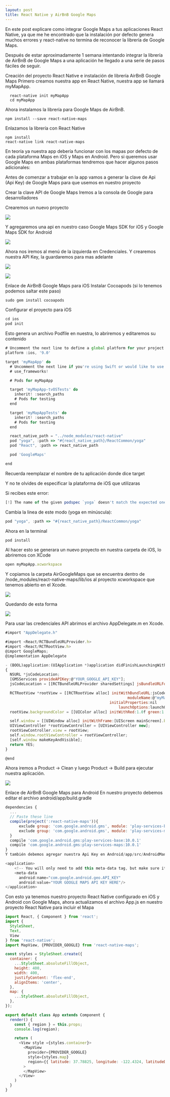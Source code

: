 ```yaml
---
layout: post
title: React Native y AirBnB Google Maps
---
```


En este post explicare como integrar Google Maps a tus aplicaciones React Native, ya que me he encontrado que la instalación por defecto genera muchos errores y react-native no termina de reconocer la librería de Google Maps.

Después de estar aproximadamente 1 semana intentando integrar la librería de AirBnB de Google Maps a una aplicación he llegado a una serie de pasos fáciles de seguir.

Creación del proyecto React Native e instalación de librería AirBnB Google Maps
Primero creamos nuestra app en React Native, nuestra app se llamará myMapApp.


```
  react-native init myMapApp
  cd myMapApp
```

Ahora instalamos la librería para Google Maps de AirBnB.

```
npm install --save react-native-maps
```

Enlazamos la librería con React Native

```
npm install
react-native link react-native-maps
```

En teoría ya nuestra app debería funcionar con los mapas por defecto de cada plataforma Maps en iOS y Maps en Android. Pero si queremos usar Google Maps en ambas plataformas tendremos que hacer algunos pasos adicionales:

Antes de comenzar a trabajar en la app vamos a generar la clave de Api (Api Key) de Google Maps para que usemos en nuestro proyecto

Crear la clave API de Google Maps
Iremos a la consola de Google para desarrolladores

Crearemos un nuevo proyecto

![](https://cl.ly/0U0Z2w1m2e2r/download/Image%202017-10-11%20at%203.02.09%20PM.png)


Y agregaremos una api en nuestro caso Google Maps SDK for iOS y Google Maps SDK for Android

![](https://cl.ly/0g0N130h3p0E/download/Screen%20Recording%202017-10-11%20at%2003.07%20PM.gif)


Ahora nos iremos al menú de la izquierda en Credenciales. Y crearemos nuestra API Key, la guardaremos para mas adelante

![](https://cl.ly/2R1k2C1t0v0e/download/Image%202017-10-11%20at%203.48.00%20PM.png)

![](https://cl.ly/2M0d130z421h/download/Image%202017-10-11%20at%203.48.33%20PM.public.png)

Enlace de AirBnB Google Maps para iOS
Instalar Cocoapods (si lo tenemos podemos saltar este paso)

```javascript
sudo gem install cocoapods
```

Configurar el proyecto para iOS

```javascript
cd ios
pod init
```

Esto genera un archivo Podfile en nuestra, lo abriremos y editaremos su contenido

```javascript
# Uncomment the next line to define a global platform for your project
platform :ios, '9.0'

target 'myMapApp' do
  # Uncomment the next line if you're using Swift or would like to use dynamic frameworks
  # use_frameworks!

  # Pods for myMapApp

  target 'myMapApp-tvOSTests' do
    inherit! :search_paths
    # Pods for testing
  end

  target 'myMapAppTests' do
    inherit! :search_paths
    # Pods for testing
  end

  react_native_path = "../node_modules/react-native"
  pod "yoga", :path => "#{react_native_path}/ReactCommon/yoga"
  pod "React", :path => react_native_path

  pod 'GoogleMaps'

end
```

Recuerda reemplazar el nombre de tu aplicación donde dice target

Y no te olvides de especificar la plataforma de iOS que utilizaras

Si recibes este error:

```javascript
[!] The name of the given podspec `yoga` doesn't match the expected one `Yoga`
```

Cambia la linea de este modo (yoga en minúscula):

```javascript
pod "yoga", :path => "#{react_native_path}/ReactCommon/yoga"
```

Ahora en la terminal

```javascript
pod install
```

Al hacer esto se generara un nuevo proyecto en nuestra carpeta de iOS, lo abriremos con XCode

```javascript
open myMapApp.xcworkspace
```

Y copiamos la carpeta AirGoogleMaps que se encuentra dentro de /node_modules/react-native-maps/lib/ios al proyecto xcworkspace que tenemos abierto en el Xcode.

![](https://cl.ly/3q3c1K0y082U/download/Screen%20Recording%202017-10-11%20at%2002.58%20PM.gif)


Quedando de esta forma

![](https://cl.ly/0Y0m2p2n0H1F/download/Image%202017-10-11%20at%202.58.29%20PM.png)


Para usar las credenciales API abrimos el archivo AppDelegate.m en Xcode.

```javascript
#import "AppDelegate.h"

#import <React/RCTBundleURLProvider.h>
#import <React/RCTRootView.h>
@import GoogleMaps;
@implementation AppDelegate

- (BOOL)application:(UIApplication *)application didFinishLaunchingWithOptions:(NSDictionary *)launchOptions
{
  NSURL *jsCodeLocation;
  [GMSServices provideAPIKey:@"YOUR_GOOGLE_API_KEY"];
  jsCodeLocation = [[RCTBundleURLProvider sharedSettings] jsBundleURLForBundleRoot:@"index" fallbackResource:nil];

  RCTRootView *rootView = [[RCTRootView alloc] initWithBundleURL:jsCodeLocation
                                                      moduleName:@"myMapApp"
                                              initialProperties:nil
                                                  launchOptions:launchOptions];
  rootView.backgroundColor = [[UIColor alloc] initWithRed:1.0f green:1.0f blue:1.0f alpha:1];

  self.window = [[UIWindow alloc] initWithFrame:[UIScreen mainScreen].bounds];
  UIViewController *rootViewController = [UIViewController new];
  rootViewController.view = rootView;
  self.window.rootViewController = rootViewController;
  [self.window makeKeyAndVisible];
  return YES;
}

@end
```

Ahora iremos a Product -> Clean y luego Product -> Build para ejecutar nuestra aplicación.

![](https://cl.ly/2U0R213L341Z/download/Screen%20Recording%202017-10-11%20at%2003.55%20PM.gif)

Enlace de AirBnB Google Maps para Android
En nuestro proyecto debemos editar el archivo android/app/build.gradle

```javascript
dependencies {
  ...
  // Paste these line
  compile(project(':react-native-maps')){
      exclude group: 'com.google.android.gms', module: 'play-services-base'
      exclude group: 'com.google.android.gms', module: 'play-services-maps'
  }
  compile 'com.google.android.gms:play-services-base:10.0.1'
  compile 'com.google.android.gms:play-services-maps:10.0.1'
}
Y también debemos agregar nuestra Api Key en Android/app/src/AndroidManifest.xml

<application>
    <!-- You will only need to add this meta-data tag, but make sure it's a child of application -->
    <meta-data
      android:name="com.google.android.geo.API_KEY"
      android:value="YOUR GOOGLE MAPS API KEY HERE"/>
</application>
```

Con esto ya tenemos nuestro proyecto React Native configurado en iOS y Android con Google Maps, ahora actualizamos el archivo App.js en nuestro proyecto React Native para incluir el Mapa

```javascript
import React, { Component } from 'react';
import {
  StyleSheet,
  Text,
  View
} from 'react-native';
import MapView, {PROVIDER_GOOGLE} from 'react-native-maps';

const styles = StyleSheet.create({
  container: {
    ...StyleSheet.absoluteFillObject,
    height: 400,
    width: 400,
    justifyContent: 'flex-end',
    alignItems: 'center',
  },
  map: {
    ...StyleSheet.absoluteFillObject,
  },
});

export default class App extends Component {
  render() {
    const { region } = this.props;
    console.log(region);

    return (
      <View style ={styles.container}>
        <MapView
          provider={PROVIDER_GOOGLE}
          style={styles.map}
          region={{ latitude: 37.78825, longitude: -122.4324, latitudeDelta: 0.015, longitudeDelta: 0.0121 }}
        >
        </MapView>
      </View>
    )
  }
}
```